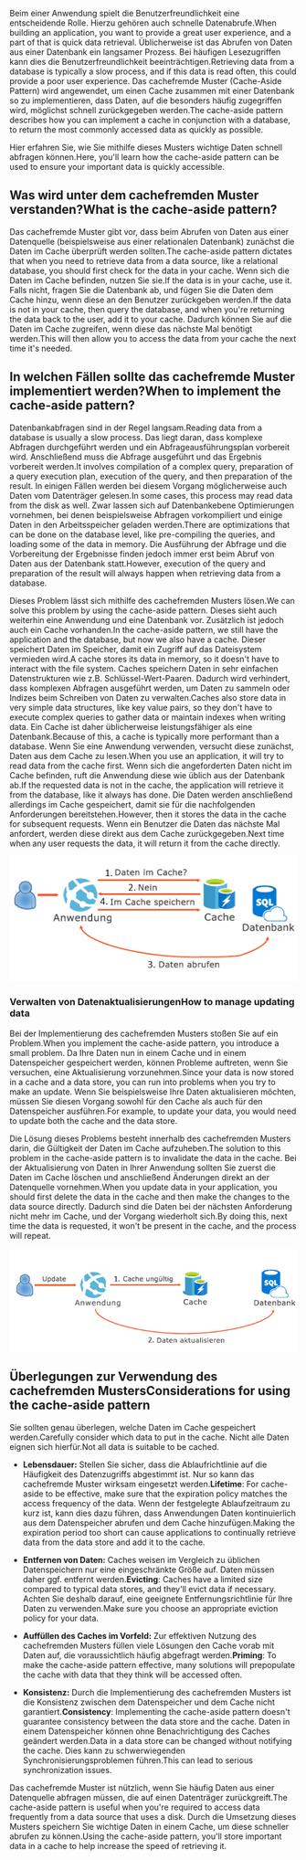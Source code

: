 <span data-ttu-id="4193d-101">Beim einer Anwendung spielt die Benutzerfreundlichkeit eine entscheidende Rolle. Hierzu gehören auch schnelle Datenabrufe.</span><span class="sxs-lookup"><span data-stu-id="4193d-101">When building an application, you want to provide a great user experience, and a part of that is quick data retrieval.</span></span> <span data-ttu-id="4193d-102">Üblicherweise ist das Abrufen von Daten aus einer Datenbank ein langsamer Prozess. Bei häufigen Lesezugriffen kann dies die Benutzerfreundlichkeit beeinträchtigen.</span><span class="sxs-lookup"><span data-stu-id="4193d-102">Retrieving data from a database is typically a slow process, and if this data is read often, this could provide a poor user experience.</span></span> <span data-ttu-id="4193d-103">Das cachefremde Muster (Cache-Aside Pattern) wird angewendet, um einen Cache zusammen mit einer Datenbank so zu implementieren, dass Daten, auf die besonders häufig zugegriffen wird, möglichst schnell zurückgegeben werden.</span><span class="sxs-lookup"><span data-stu-id="4193d-103">The cache-aside pattern describes how you can implement a cache in conjunction with a database, to return the most commonly accessed data as quickly as possible.</span></span>

<span data-ttu-id="4193d-104">Hier erfahren Sie, wie Sie mithilfe dieses Musters wichtige Daten schnell abfragen können.</span><span class="sxs-lookup"><span data-stu-id="4193d-104">Here, you'll learn how the cache-aside pattern can be used to ensure your important data is quickly accessible.</span></span>

## <a name="what-is-the-cache-aside-pattern"></a><span data-ttu-id="4193d-105">Was wird unter dem cachefremden Muster verstanden?</span><span class="sxs-lookup"><span data-stu-id="4193d-105">What is the cache-aside pattern?</span></span>

<span data-ttu-id="4193d-106">Das cachefremde Muster gibt vor, dass beim Abrufen von Daten aus einer Datenquelle (beispielsweise aus einer relationalen Datenbank) zunächst die Daten im Cache überprüft werden sollten.</span><span class="sxs-lookup"><span data-stu-id="4193d-106">The cache-aside pattern dictates that when you need to retrieve data from a data source, like a relational database, you should first check for the data in your cache.</span></span> <span data-ttu-id="4193d-107">Wenn sich die Daten im Cache befinden, nutzen Sie sie.</span><span class="sxs-lookup"><span data-stu-id="4193d-107">If the data is in your cache, use it.</span></span> <span data-ttu-id="4193d-108">Falls nicht, fragen Sie die Datenbank ab, und fügen Sie die Daten dem Cache hinzu, wenn diese an den Benutzer zurückgeben werden.</span><span class="sxs-lookup"><span data-stu-id="4193d-108">If the data is not in your cache, then query the database, and when you're returning the data back to the user, add it to your cache.</span></span> <span data-ttu-id="4193d-109">Dadurch können Sie auf die Daten im Cache zugreifen, wenn diese das nächste Mal benötigt werden.</span><span class="sxs-lookup"><span data-stu-id="4193d-109">This will then allow you to access the data from your cache the next time it's needed.</span></span>

## <a name="when-to-implement-the-cache-aside-pattern"></a><span data-ttu-id="4193d-110">In welchen Fällen sollte das cachefremde Muster implementiert werden?</span><span class="sxs-lookup"><span data-stu-id="4193d-110">When to implement the cache-aside pattern?</span></span>

<span data-ttu-id="4193d-111">Datenbankabfragen sind in der Regel langsam.</span><span class="sxs-lookup"><span data-stu-id="4193d-111">Reading data from a database is usually a slow process.</span></span> <span data-ttu-id="4193d-112">Das liegt daran, dass komplexe Abfragen durchgeführt werden und ein Abfrageausführungsplan vorbereit wird. Anschließend muss die Abfrage ausgeführt und das Ergebnis vorbereit werden.</span><span class="sxs-lookup"><span data-stu-id="4193d-112">It involves compilation of a complex query, preparation of a query execution plan, execution of the query, and then preparation of the result.</span></span> <span data-ttu-id="4193d-113">In einigen Fällen werden bei diesem Vorgang möglicherweise auch Daten vom Datenträger gelesen.</span><span class="sxs-lookup"><span data-stu-id="4193d-113">In some cases, this process may read data from the disk as well.</span></span> <span data-ttu-id="4193d-114">Zwar lassen sich auf Datenbankebene Optimierungen vornehmen, bei denen beispielsweise Abfragen vorkompiliert und einige Daten in den Arbeitsspeicher geladen werden.</span><span class="sxs-lookup"><span data-stu-id="4193d-114">There are optimizations that can be done on the database level, like pre-compiling the queries, and loading some of the data in memory.</span></span> <span data-ttu-id="4193d-115">Die Ausführung der Abfrage und die Vorbereitung der Ergebnisse finden jedoch immer erst beim Abruf von Daten aus der Datenbank statt.</span><span class="sxs-lookup"><span data-stu-id="4193d-115">However, execution of the query and preparation of the result will always happen when retrieving data from a database.</span></span>

<span data-ttu-id="4193d-116">Dieses Problem lässt sich mithilfe des cachefremden Musters lösen.</span><span class="sxs-lookup"><span data-stu-id="4193d-116">We can solve this problem by using the cache-aside pattern.</span></span> <span data-ttu-id="4193d-117">Dieses sieht auch weiterhin eine Anwendung und eine Datenbank vor. Zusätzlich ist jedoch auch ein Cache vorhanden.</span><span class="sxs-lookup"><span data-stu-id="4193d-117">In the cache-aside pattern, we still have the application and the database, but now we also have a cache.</span></span> <span data-ttu-id="4193d-118">Dieser speichert Daten im Speicher, damit ein Zugriff auf das Dateisystem vermieden wird.</span><span class="sxs-lookup"><span data-stu-id="4193d-118">A cache stores its data in memory, so it doesn't have to interact with the file system.</span></span> <span data-ttu-id="4193d-119">Caches speichern Daten in sehr einfachen Datenstrukturen wie z.B. Schlüssel-Wert-Paaren. Dadurch wird verhindert, dass komplexen Abfragen ausgeführt werden, um Daten zu sammeln oder Indizes beim Schreiben von Daten zu verwalten.</span><span class="sxs-lookup"><span data-stu-id="4193d-119">Caches also store data in very simple data structures, like key value pairs, so they don't have to execute complex queries to gather data or maintain indexes when writing data.</span></span> <span data-ttu-id="4193d-120">Ein Cache ist daher üblicherweise leistungsfähiger als eine Datenbank.</span><span class="sxs-lookup"><span data-stu-id="4193d-120">Because of this, a cache is typically more performant than a database.</span></span> <span data-ttu-id="4193d-121">Wenn Sie eine Anwendung verwenden, versucht diese zunächst, Daten aus dem Cache zu lesen.</span><span class="sxs-lookup"><span data-stu-id="4193d-121">When you use an application, it will try to read data from the cache first.</span></span> <span data-ttu-id="4193d-122">Wenn sich die angeforderten Daten nicht im Cache befinden, ruft die Anwendung diese wie üblich aus der Datenbank ab.</span><span class="sxs-lookup"><span data-stu-id="4193d-122">If the requested data is not in the cache, the application will retrieve it from the database, like it always has done.</span></span> <span data-ttu-id="4193d-123">Die Daten werden anschließend allerdings im Cache gespeichert, damit sie für die nachfolgenden Anforderungen bereitstehen.</span><span class="sxs-lookup"><span data-stu-id="4193d-123">However, then it stores the data in the cache for subsequent requests.</span></span> <span data-ttu-id="4193d-124">Wenn ein Benutzer die Daten das nächste Mal anfordert, werden diese direkt aus dem Cache zurückgegeben.</span><span class="sxs-lookup"><span data-stu-id="4193d-124">Next time when any user requests the data, it will return it from the cache directly.</span></span>

![Diagramm des Ladens von Daten in den Cache](../media/8-cache-aside-set-cache.png)

### <a name="how-to-manage-updating-data"></a><span data-ttu-id="4193d-126">Verwalten von Datenaktualisierungen</span><span class="sxs-lookup"><span data-stu-id="4193d-126">How to manage updating data</span></span>

<span data-ttu-id="4193d-127">Bei der Implementierung des cachefremden Musters stoßen Sie auf ein Problem.</span><span class="sxs-lookup"><span data-stu-id="4193d-127">When you implement the cache-aside pattern, you introduce a small problem.</span></span> <span data-ttu-id="4193d-128">Da Ihre Daten nun in einem Cache und in einem Datenspeicher gespeichert werden, können Probleme auftreten, wenn Sie versuchen, eine Aktualisierung vorzunehmen.</span><span class="sxs-lookup"><span data-stu-id="4193d-128">Since your data is now stored in a cache and a data store, you can run into problems when you try to make an update.</span></span> <span data-ttu-id="4193d-129">Wenn Sie beispielsweise Ihre Daten aktualisieren möchten, müssen Sie diesen Vorgang sowohl für den Cache als auch für den Datenspeicher ausführen.</span><span class="sxs-lookup"><span data-stu-id="4193d-129">For example, to update your data, you would need to update both the cache and the data store.</span></span>

<span data-ttu-id="4193d-130">Die Lösung dieses Problems besteht innerhalb des cachefremden Musters darin, die Gültigkeit der Daten im Cache aufzuheben.</span><span class="sxs-lookup"><span data-stu-id="4193d-130">The solution to this problem in the cache-aside pattern is to invalidate the data in the cache.</span></span> <span data-ttu-id="4193d-131">Bei der Aktualisierung von Daten in Ihrer Anwendung sollten Sie zuerst die Daten im Cache löschen und anschließend Änderungen direkt an der Datenquelle vornehmen.</span><span class="sxs-lookup"><span data-stu-id="4193d-131">When you update data in your application, you should first delete the data in the cache and then make the changes to the data source directly.</span></span> <span data-ttu-id="4193d-132">Dadurch sind die Daten bei der nächsten Anforderung nicht mehr im Cache, und der Vorgang wiederholt sich.</span><span class="sxs-lookup"><span data-stu-id="4193d-132">By doing this, next time the data is requested, it won't be present in the cache, and the process will repeat.</span></span> 

![Diagramm zur Aufhebung der Gültigkeit zwischengespeicherter Daten](../media/8-cache-aside-invalidate.png)

## <a name="considerations-for-using-the-cache-aside-pattern"></a><span data-ttu-id="4193d-134">Überlegungen zur Verwendung des cachefremden Musters</span><span class="sxs-lookup"><span data-stu-id="4193d-134">Considerations for using the cache-aside pattern</span></span>

<span data-ttu-id="4193d-135">Sie sollten genau überlegen, welche Daten im Cache gespeichert werden.</span><span class="sxs-lookup"><span data-stu-id="4193d-135">Carefully consider which data to put in the cache.</span></span> <span data-ttu-id="4193d-136">Nicht alle Daten eignen sich hierfür.</span><span class="sxs-lookup"><span data-stu-id="4193d-136">Not all data is suitable to be cached.</span></span>

- <span data-ttu-id="4193d-137">**Lebensdauer:** Stellen Sie sicher, dass die Ablaufrichtlinie auf die Häufigkeit des Datenzugriffs abgestimmt ist. Nur so kann das cachefremde Muster wirksam eingesetzt werden.</span><span class="sxs-lookup"><span data-stu-id="4193d-137">**Lifetime**: For cache-aside to be effective, make sure that the expiration policy matches the access frequency of the data.</span></span> <span data-ttu-id="4193d-138">Wenn der festgelegte Ablaufzeitraum zu kurz ist, kann dies dazu führen, dass Anwendungen Daten kontinuierlich aus dem Datenspeicher abrufen und dem Cache hinzufügen.</span><span class="sxs-lookup"><span data-stu-id="4193d-138">Making the expiration period too short can cause applications to continually retrieve data from the data store and add it to the cache.</span></span>

- <span data-ttu-id="4193d-139">**Entfernen von Daten:** Caches weisen im Vergleich zu üblichen Datenspeichern nur eine eingeschränkte Größe auf. Daten müssen daher ggf. entfernt werden.</span><span class="sxs-lookup"><span data-stu-id="4193d-139">**Evicting**: Caches have a limited size compared to typical data stores, and they'll evict data if necessary.</span></span> <span data-ttu-id="4193d-140">Achten Sie deshalb darauf, eine geeignete Entfernungsrichtlinie für Ihre Daten zu verwenden.</span><span class="sxs-lookup"><span data-stu-id="4193d-140">Make sure you choose an appropriate eviction policy for your data.</span></span>

- <span data-ttu-id="4193d-141">**Auffüllen des Caches im Vorfeld:** Zur effektiven Nutzung des cachefremden Musters füllen viele Lösungen den Cache vorab mit Daten auf, die voraussichtlich häufig abgefragt werden.</span><span class="sxs-lookup"><span data-stu-id="4193d-141">**Priming**: To make the cache-aside pattern effective, many solutions will prepopulate the cache with data that they think will be accessed often.</span></span>

- <span data-ttu-id="4193d-142">**Konsistenz:** Durch die Implementierung des cachefremden Musters ist die Konsistenz zwischen dem Datenspeicher und dem Cache nicht garantiert.</span><span class="sxs-lookup"><span data-stu-id="4193d-142">**Consistency**: Implementing the cache-aside pattern doesn't guarantee consistency between the data store and the cache.</span></span> <span data-ttu-id="4193d-143">Daten in einem Datenspeicher können ohne Benachrichtigung des Caches geändert werden.</span><span class="sxs-lookup"><span data-stu-id="4193d-143">Data in a data store can be changed without notifying the cache.</span></span> <span data-ttu-id="4193d-144">Dies kann zu schwerwiegenden Synchronisierungsproblemen führen.</span><span class="sxs-lookup"><span data-stu-id="4193d-144">This can lead to serious synchronization issues.</span></span>

<span data-ttu-id="4193d-145">Das cachefremde Muster ist nützlich, wenn Sie häufig Daten aus einer Datenquelle abfragen müssen, die auf einen Datenträger zurückgreift.</span><span class="sxs-lookup"><span data-stu-id="4193d-145">The cache-aside pattern is useful when you're required to access data frequently from a data source that uses a disk.</span></span> <span data-ttu-id="4193d-146">Durch die Umsetzung dieses Musters speichern Sie wichtige Daten in einem Cache, um diese schneller abrufen zu können.</span><span class="sxs-lookup"><span data-stu-id="4193d-146">Using the cache-aside pattern, you'll store important data in a cache to help increase the speed of retrieving it.</span></span> 